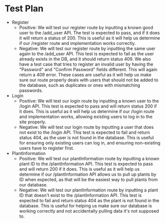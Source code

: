 # Test Plan

- Register
  - Positive: We will test our register route by inputting a known good user to the /add_user API. The test is expected to pass, and if it does it will return a status of 200. This is useful as it will help us determine if our /register route and implementation works correctly.
  - Negative: We will test our register route by inputting the same user again to the /add_user API. This test is expected to fail as the user already exists in the DB, and it should return status 409. We also have a test case that tries to register an invalid user by having the "Password" and "Confirm Password" fields different. This will again return a 409 error. These cases are useful as it will help us make sure our route properly deals with users that should not be added to the database, such as duplicates or ones with mismatching passwords.
- Login
  - Positive: We will test our login route by inputting a known user to the /login API. This test is expected to pass and will return status 200 if it does. This is useful as it will help us determine if our /login route and implementation works, allowing existing users to log in to the site properly.
  - Negative: We will test our login route by inputting a user that does not exist to the /login API. This test is expected to fail and return status 404, as the user is not found in the database. This is useful for ensuring only existing users can log in, and ensuring non-existing users have to register first.
- PlantInformation
  - Positive: We will test our plantInformation route by inputting a known plant ID to the /plantInformation API. This test is expected to pass and will return 200 if it does. This is useful as it will help us determine if our /plantInformation API allows us to pull up plants by ID when expected, as that will be the easiest way to pull plants from our database.
  - Negative: We will test our plantInformation route by inputting a plant ID that doesn't exist to the /plantInformation API. This test is expected to fail and return status 404 as the plant is not found in the database. This is useful for helping us make sure our database is working correctly and not accidentally pulling data it's not supposed to.
